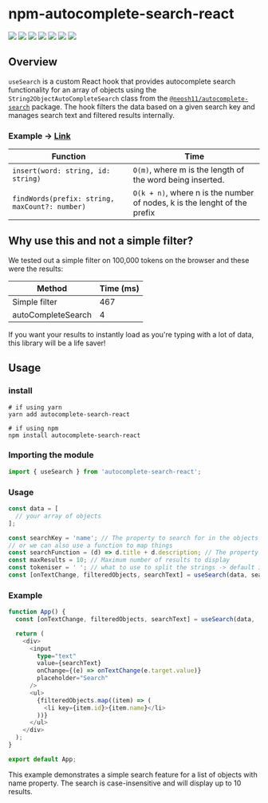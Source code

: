 # npm-autocomplete-search-react

<p>
<img src="https://img.shields.io/pypi/wheel/pip?color=green&label=es6"/>
<img src="https://img.shields.io/pypi/wheel/pip?color=green&label=React"/>
<img src="https://img.shields.io/pypi/wheel/pip?color=green&label=React-Native"/>

<img src="https://img.shields.io/bundlephobia/min/autocomplete-search-react/0.0.5"/>
<img src="https://img.shields.io/bundlephobia/minzip/autocomplete-search-react"/>
<img src="https://img.shields.io/npm/v/autocomplete-search-react"/>



<img src="https://img.shields.io/twitter/follow/IGrowNeo?style=social"/>

</p>


## Overview

`useSearch` is a custom React hook that provides autocomplete search functionality for an array of objects using the `String2ObjectAutoCompleteSearch` class from the [`@neosh11/autocomplete-search`](https://github.com/neosh11/npm-autocomplete) package. The hook filters the data based on a given search key and manages search text and filtered results internally.

### Example -> [Link](http://neosh11.github.io/Linker/)



| Function                                       | Time                                                                      |
| ---------------------------------------------- | ------------------------------------------------------------------------- |
| `insert(word: string, id: string)`             | `O(m)`, where m is the length of the word being inserted.                 |
| `findWords(prefix: string, maxCount?: number)` | `O(k + n)`, where n is the number of nodes, k is the lenght of the prefix |


## Why use this and not a simple filter?

We tested out a simple filter on 100,000 tokens on the browser and these were the results:

| Method                                       | Time  (ms)                                                                    |
| ---------------------------------------------- | ------------------------------------------------------------------------- |
| Simple filter            | 467              |
| autoCompleteSearch | 4 |

If you want your results to instantly load as you're typing with a lot of data, this library will be a life saver!


## Usage

### install

```
# if using yarn
yarn add autocomplete-search-react

# if using npm
npm install autocomplete-search-react
```


### Importing the module

```ts
import { useSearch } from 'autocomplete-search-react';

```

### Usage

```ts
const data = [
  // your array of objects
];

const searchKey = 'name'; // The property to search for in the objects
// or we can also use a function to map things
const searchFunction = (d) => d.title + d.description; // The property to search for in the objects
const maxResults = 10; // Maximum number of results to display
const tokeniser = ' '; // what to use to split the strings -> default is ' ', can be a RegExp
const [onTextChange, filteredObjects, searchText] = useSearch(data, searchKey || searchFunction, maxResults, tokeniser);
```

### Example

``` ts
function App() {
  const [onTextChange, filteredObjects, searchText] = useSearch(data, 'name', 10);

  return (
    <div>
      <input
        type="text"
        value={searchText}
        onChange={(e) => onTextChange(e.target.value)}
        placeholder="Search"
      />
      <ul>
        {filteredObjects.map((item) => (
          <li key={item.id}>{item.name}</li>
        ))}
      </ul>
    </div>
  );
}

export default App;
```

This example demonstrates a simple search feature for a list of objects with name property. The search is case-insensitive and will display up to 10 results.
